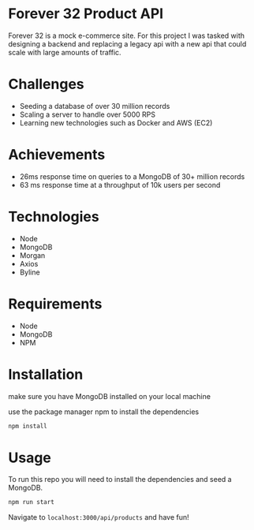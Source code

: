 # Forever 32 Product API

Forever 32 is a mock e-commerce site. For this project I was tasked with designing a backend and replacing a legacy api with a new api that could scale with large amounts of traffic.

# Challenges

- Seeding a database of over 30 million records
- Scaling a server to handle over 5000 RPS
- Learning new technologies such as Docker and AWS (EC2)

# Achievements
- 26ms response time on queries to a MongoDB of 30+ million records
- 63 ms response time at a throughput of 10k users per second

# Technologies
- Node
- MongoDB
- Morgan
- Axios
- Byline

# Requirements
- Node
- MongoDB
- NPM

# Installation

make sure you have MongoDB installed on your local machine

use the package manager npm to install the dependencies

```bash
npm install
```

# Usage

To run this repo you will need to install the dependencies and seed a MongoDB.

```bash
npm run start
```
Navigate to ``` localhost:3000/api/products ``` and have fun!
